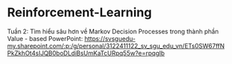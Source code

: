 # Reinforcement-Learning
 
Tuần 2: Tìm hiểu sâu hơn về Markov Decision Processes trong thành phần Value - based
PowerPoint: https://svsguedu-my.sharepoint.com/:p:/g/personal/3122411122_sv_sgu_edu_vn/ETs0SW67ffNPkZkhOt4sIJQB0boDLdiBsUmKaTcURpq55w?e=rpqgIb